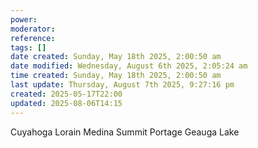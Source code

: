```yaml
---
power: 
moderator: 
reference: 
tags: []
date created: Sunday, May 18th 2025, 2:00:50 am
date modified: Wednesday, August 6th 2025, 2:05:24 am
time created: Sunday, May 18th 2025, 2:00:50 am
last update: Thursday, August 7th 2025, 9:27:16 pm
created: 2025-05-17T22:00
updated: 2025-08-06T14:15
---
```

Cuyahoga
Lorain
Medina 
Summit 
Portage
Geauga
Lake